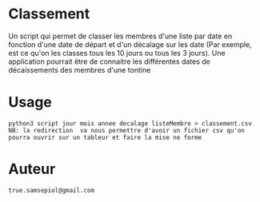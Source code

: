 # Classement
Un script qui permet de classer les membres d'une liste par date en fonction d'une date de départ et d'un décalage sur les date (Par exemple, est ce qu'on les classes tous les 10 jours ou tous les 3 jours). Une application pourrait être de connaitre les différentes dates de décaissements des membres d'une tontine

# Usage 
	python3 script jour mois annee decalage listeMembre > classement.csv
	NB: la redirection  va nous permettre d'avoir un fichier csv qu'on pourra ouvrir sur un tableur et faire la mise ne forme

# Auteur
	true.samsepiol@gmail.com
